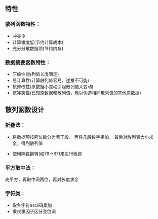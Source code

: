 ## 特性

### 散列函数特性：

- 冲突少
- 计算难度低(节约计算成本)
- 充分分散数据项(节约内存)

### 数据摘要函数特性：

- 压缩性(散列值长度固定)
- 易计算性(计算散列值容易，逆推不可能)
- 抗修改性(原数据小变动引起散列值大变动)
- 抗冲突性(已知原数据和散列值，难以伪造相同散列值的其他原数据)



## 散列函数设计

### 折叠法：

- 将数据项按照位数分为若干段，
  再将几段数字相加，
  最后对散列表大小求余，得到散列值

- 使用隔数翻转(如76->67)来进行微调

### 平方取中法：

先平方，再取中间两位，再对长度求余

### 字符类：

- 取各字符ascii码累加
- 乘权重因子区分变位词